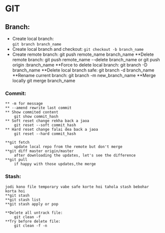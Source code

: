 # GIT
## Branch:

* Create local branch:	
```git branch branch_name```
* Create local branch and checkout:
```git checkout -b branch_name```
* Create remote branch:
	git push remote_name branch_name
**Delete remote branch:
	git push remote_name --delete branch_name
	or
	git push origin :branch_name
**Force to delete local branch:
	git branch -D branch_name
**Delete local branch safe:
	git branch -d branch_name
**Rename current branch:
	git branch -m new_branch_name
**Merge locally
	git merge branch_name

### Commit:
```
** -m for message
** --amend rewrite last commit
** Show commited content
	git show commit_hash
** Soft reset change rekha back a jaoa
	git reset --soft commit_hash
** Hard reset change falai dea back a jaoa
	git reset --hard commit_hash
```
```
**git fetch
	update local repo from the remote but don't merge
**git diff master origin/master
	after downloading the updates, let's see the difference
**git pull
	if happy with those updates,the merge
```

### Stash:
```
jodi kono file temporary vabe safe korte hoi tahola stash bebohar korta hoi
**git stash
**git stash list
**git stash apply or pop
```
```
**Delete all untrack file:
	git clean -f
**Try before delete file:
	git clean -f -n
```
